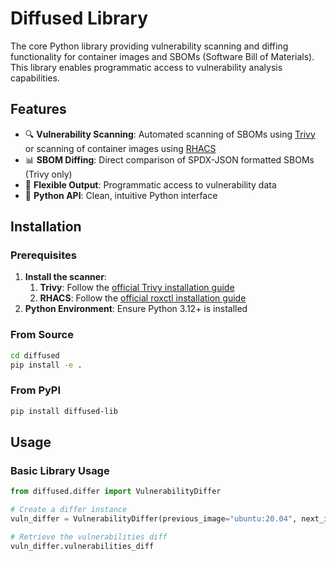 # Diffused Library

The core Python library providing vulnerability scanning and diffing functionality for container images and SBOMs (Software Bill of Materials). This library enables programmatic access to vulnerability analysis capabilities.

## Features

- 🔍 **Vulnerability Scanning**: Automated scanning of SBOMs using [Trivy](https://trivy.dev/) or scanning of container images using [RHACS](https://www.redhat.com/pt-br/technologies/cloud-computing/openshift/advanced-cluster-security-kubernetes)
- 📊 **SBOM Diffing**: Direct comparison of SPDX-JSON formatted SBOMs (Trivy only)
- 📄 **Flexible Output**: Programmatic access to vulnerability data
- 🐍 **Python API**: Clean, intuitive Python interface

## Installation

### Prerequisites

1. **Install the scanner**:
    1. **Trivy**: Follow the [official Trivy installation guide](https://aquasecurity.github.io/trivy/latest/getting-started/installation/)
    2. **RHACS**: Follow the [official roxctl installation guide](https://docs.redhat.com/en/documentation/red_hat_advanced_cluster_security_for_kubernetes/4.8/html/roxctl_cli/index) 
2. **Python Environment**: Ensure Python 3.12+ is installed

### From Source

```bash
cd diffused
pip install -e .
```

### From PyPI

```bash
pip install diffused-lib
```

## Usage

### Basic Library Usage

```python
from diffused.differ import VulnerabilityDiffer

# Create a differ instance
vuln_differ = VulnerabilityDiffer(previous_image="ubuntu:20.04", next_image="ubuntu:22.04")

# Retrieve the vulnerabilities diff
vuln_differ.vulnerabilities_diff
```
